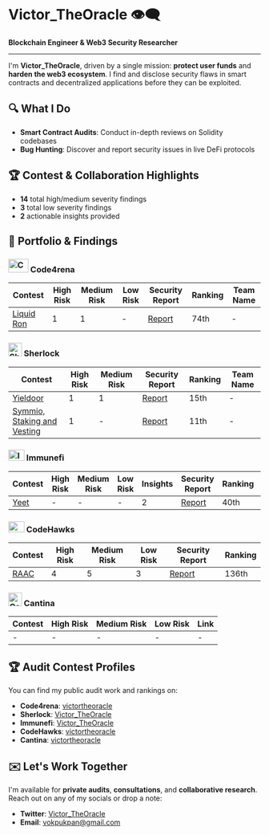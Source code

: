 # Victor_TheOracle 👁️‍🗨️

**Blockchain Engineer & Web3 Security Researcher**

---

I'm **Victor_TheOracle**, driven by a single mission: **protect user funds** and **harden the web3 ecosystem**. I find and disclose security flaws in smart contracts and decentralized applications before they can be exploited.

## 🔍 What I Do

- **Smart Contract Audits**: Conduct in-depth reviews on Solidity codebases
- **Bug Hunting**: Discover and report security issues in live DeFi protocols

## 🏆 Contest & Collaboration Highlights

- **14** total high/medium severity findings
- **3** total low severity findings
- **2** actionable insights provided

## 📂 Portfolio & Findings

### <img src="https://code4rena.com/images/c4-logo-icon.svg" alt="Code4rena Logo" width="40" height="27"> Code4rena

| Contest | High Risk | Medium Risk | Low Risk | Security Report | Ranking | Team Name |
|---------|-----------|-------------|----------|-----------------|---------|-----------|
| [Liquid Ron](https://code4rena.com/audits/2025-01-liquid-ron) | 1 | 1 | - | [Report](https://code4rena.com/reports/2025-01-liquid-ron) | 74th | - |

### <img src="https://www.google.com/s2/favicons?sz=64&domain_url=https://audits.sherlock.xyz/" alt="Sherlock Logo" width="27" height="27"> Sherlock

| Contest | High Risk | Medium Risk | Security Report | Ranking | Team Name |
|---------|-----------|-------------|-----------------|---------|-----------|
| [Yieldoor](https://audits.sherlock.xyz/contests/791) | 1 | 1 | [Report](https://audits.sherlock.xyz/contests/791/report) | 15th | - |
| [Symmio, Staking and Vesting](https://audits.sherlock.xyz/contests/838) | 1 | - | [Report](https://audits.sherlock.xyz/contests/838/report) | 11th | - |

### <img src="https://res.cloudinary.com/blackadam/image/upload/v1747148417/immunefi-icon_h53jrm.png" alt="Immunefi Logo" width="32" height="22"> Immunefi

| Contest | High Risk | Medium Risk | Low Risk | Insights | Security Report | Ranking | Team Name |
|---------|-----------|-------------|----------|----------|-----------------|---------|-----------|
| [Yeet](https://immunefi.com/audit-competition/audit-comp-yeet) | - | - | - | 2 | [Report](https://reports.immunefi.com/yeet) | 40th | - |

### <img src="https://res.cloudinary.com/droqoz7lg/image/upload/v1689080263/snhkgvtsidryjdtx0pce.png" alt="CodeHawks Logo" width="32" height="22"> CodeHawks

| Contest | High Risk | Medium Risk | Low Risk | Security Report | Ranking |
|---------|-----------|-------------|----------|-----------------|---------|
| [RAAC](https://codehawks.cyfrin.io/c/2025-02-raac) | 4 | 5 | 3 | [Report](https://codehawks.cyfrin.io/c/2025-02-raac/results?lt=contest&page=1&sc=reward&sj=reward&t=report) | 136th |

### <img src="https://www.google.com/s2/favicons?sz=64&domain_url=https://cantina.xyz/" alt="Cantina Logo" width="27" height="27"> Cantina

| Contest | High Risk | Medium Risk | Low Risk | Link |
|---------|-----------|-------------|----------|------|
| - | - | - | - | - |

## 🏆 Audit Contest Profiles

You can find my public audit work and rankings on:

- **Code4rena**: [victortheoracle](https://code4rena.com/@victortheoracle)
- **Sherlock**: [Victor_TheOracle](https://audits.sherlock.xyz/watson/Victor_TheOracle)
- **Immunefi**: [Victor_TheOracle](https://immunefi.com/profile/Victor_TheOracle)
- **CodeHawks**: [victortheoracle](https://profiles.cyfrin.io/u/victortheoracle)
- **Cantina**: [victortheoracle](https://cantina.xyz/u/victortheoracle)

## ✉️ Let's Work Together

I'm available for **private audits**, **consultations**, and **collaborative research**. Reach out on any of my socials or drop a note:

- **Twitter**: [Victor_TheOracle](https://x.com/victorokpukpan_)
- **Email**: vokpukpan@gmail.com
